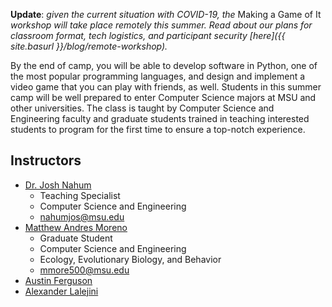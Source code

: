 **Update**:
*given the current situation with COVID-19, the* Making a Game of It *workshop will take place remotely this summer.
Read about our plans for classroom format, tech logistics, and participant security [here]({{ site.basurl }}/blog/remote-workshop).*

By the end of camp, you will be able to develop software in Python, one of the most popular programming languages, and design and implement a video game that you can play with friends, as well.
Students in this summer camp will be well prepared to enter Computer Science majors at MSU and other universities.
The class is taught by Computer Science and Engineering faculty and graduate students trained in teaching interested students to program for the first time to ensure a top-notch experience.

## Instructors

- [Dr. Josh Nahum](http://www.nahum.us/)
  * Teaching Specialist
  * Computer Science and Engineering
  * [nahumjos@msu.edu](nahumjos@msu.edu)
- [Matthew Andres Moreno](https://mmore500.com/)
  * Graduate Student
  * Computer Science and Engineering
  * Ecology, Evolutionary Biology, and Behavior
  * [mmore500@msu.edu](mmore500@msu.edu)
- [Austin Ferguson](http://austinjferguson.com/)
- [Alexander Lalejini](https://lalejini.com/)
